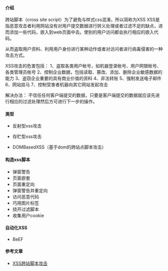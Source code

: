 #### 介绍

跨站脚本（cross site script）为了避免与样式css混淆，所以简称为XSS
XSS是指恶意攻击者利用网站没有对用户提交数据进行转义处理或者过滤不足的缺点，进而添加一些代码，嵌入到web页面中去。使别的用户访问都会执行相应的嵌入代码。

从而盗取用户资料、利用用户身份进行某种动作或者对访问者进行病毒侵害的一种攻击方式。

XSS攻击的危害包括：
1、盗取各类用户帐号，如机器登录帐号、用户网银帐号、各类管理员帐号
2、控制企业数据，包括读取、篡改、添加、删除企业敏感数据的能力
3、盗窃企业重要的具有商业价值的资料
4、非法转账
5、强制发送电子邮件
6、网站挂马
7、控制受害者机器向其它网站发起攻击


解决办法：
不信任任何客户端提交的数据，只要是客户端提交的数据就应该先进行相应的过滤处理然后方可进行下一步的操作。


#### 类型
- 反射型xss攻击

- 存贮型xss攻击

- DOMBasedXSS（基于dom的跨站点脚本攻击）

#### 构造xss脚本
- 弹窗警告
- 页面嵌套
- 页面重定向
- 弹窗警告并重定向
- 访问恶意代码
- 巧用图片标签
- 绕开过滤脚本
- 收集用户cookie


#### 自动化XSS
- BeEF



#### 参考文章
- [XSS跨站脚本攻击](https://www.cnblogs.com/phpstudy2015-6/p/6767032.html#_label0)
